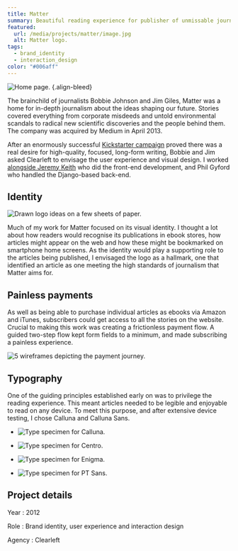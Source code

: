 ```yaml
---
title: Matter
summary: Beautiful reading experience for publisher of unmissable journalism.
featured:
  url: /media/projects/matter/image.jpg
  alt: Matter logo.
tags:
  - brand_identity
  - interaction_design
color: "#006aff"
---
```


![Home page.](../media/projects/matter/homepage.png#screenshot)
{.align-bleed}

The brainchild of journalists Bobbie Johnson and Jim Giles, Matter was a home for in-depth journalism about the ideas shaping our future. Stories covered everything from corporate misdeeds and untold environmental scandals to radical new scientific discoveries and the people behind them. The company was acquired by Medium in April 2013.

After an enormously successful [Kickstarter campaign][1] proved there was a real desire for high-quality, focused, long-form writing, Bobbie and Jim asked Clearleft to envisage the user experience and visual design. I worked [alongside Jeremy Keith][2] who did the front-end development, and Phil Gyford who handled the Django-based back-end.

## Identity

![Drawn logo ideas on a few sheets of paper.](../media/projects/matter/logo_sketches.jpg "Early logo sketches.")

Much of my work for Matter focused on its visual identity. I thought a lot about how readers would recognise its publications in ebook stores, how articles might appear on the web and how these might be bookmarked on smartphone home screens. As the identity would play a supporting role to the articles being published, I envisaged the logo as a hallmark, one that identified an article as one meeting the high standards of journalism that Matter aims for.

## Painless payments

As well as being able to purchase individual articles as ebooks via Amazon and iTunes, subscribers could get access to all the stories on the website. Crucial to making this work was creating a frictionless payment flow. A guided two-step flow kept form fields to a minimum, and made subscribing a painless experience.

![5 wireframes depicting the payment journey.](../media/projects/matter/payment_flow.svg "Payment flow.")

## Typography

One of the guiding principles established early on was to privilege the reading experience. This meant articles needed to be legible and enjoyable to read on any device. To meet this purpose, and after extensive device testing, I chose Calluna and Calluna Sans.

- ![Type specimen for Calluna.](../media/projects/matter/type_calluna.png "Type specimen for Calluna.")

- ![Type specimen for Centro.](../media/projects/matter/type_centro.png "Type specimen for Centro.")

- ![Type specimen for Enigma.](../media/projects/matter/type_enigma.png "Type specimen for Enigma.")

- ![Type specimen for PT Sans.](../media/projects/matter/type_ptsans.png "Type specimen for PT Sans.")

## Project details

Year
: 2012

Role
: Brand identity, user experience and interaction design

Agency
: Clearleft

[1]: https://www.kickstarter.com/projects/readmatter/matter
[2]: https://adactio.com/journal/5886
